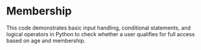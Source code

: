 # Membership
This code demonstrates basic input handling, conditional statements, and logical operators in Python to check whether a user qualifies for full access based on age and membership.
